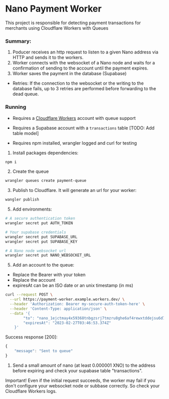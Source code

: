 # Nano Payment Worker

This project is responsible for detecting payment transactions for merchants using Cloudflare Workers with Queues

### Summary:
1. Poducer receives an http request to listen to a given Nano address via HTTP and sends it to the workers.
2. Worker connects with the websocket of a Nano node and waits for a confirmation of sending to the account until the payment expires.
3. Worker saves the payment in the database (Supabase)

- Retries: If the connection to the websocket or the writing to the database fails, up to 3 retries are performed before forwarding to the dead queue.

### Running

- Requires a [Cloudflare Workers](https://workers.cloudflare.com/) account with queue support

- Requires a Supabase account with a `transactions` table [TODO: Add table model]
  
- Requires npm installed, wrangler logged and curl for testing

1. Install packages dependencies:
```bash
npm i
```

2. Create the queue
```bash
wrangler queues create payment-queue
```

3. Publish to Cloudflare. It will generate an url for your worker:
```bash
wangler publish
```

5. Add environments:
```bash
# A secure authentication token
wrangler secret put AUTH_TOKEN

# Your supabase credentials
wrangler secret put SUPABASE_URL
wrangler secret put SUPABASE_KEY

# A Nano node websocket url
wrangler secret put NANO_WEBSOCKET_URL
```

5. Add an account to the queue:
- Replace the Bearer with your token
- Replace the account
- expiresAt can be an ISO date or an unix timestamp (in ms)
```bash
curl --request POST \
  --url https://payment-worker.example.workers.dev/ \
  --header 'Authorization: Bearer my-secure-auth-token-here' \
  --header 'Content-Type: application/json' \
  --data '{
        "to": "nano_1ejctmay4x59368tnbgzsrj7tmzru8ghe6af4rewxtddejsu6d78esb9aar",
        "expiresAt": "2023-02-27T03:46:53.374Z"
    }'
```

Success response [200]:
```js
{
	"message": "Sent to queue"
}
```

1. Send a small amount of nano (at least 0.000001 XNO) to the address before expiring and check your supabase table "transactions".


Important! Even if the initial request succeeds, the worker may fail if you don't configure your websocket node or subbase correctly. So check your Cloudflare Workers logs.